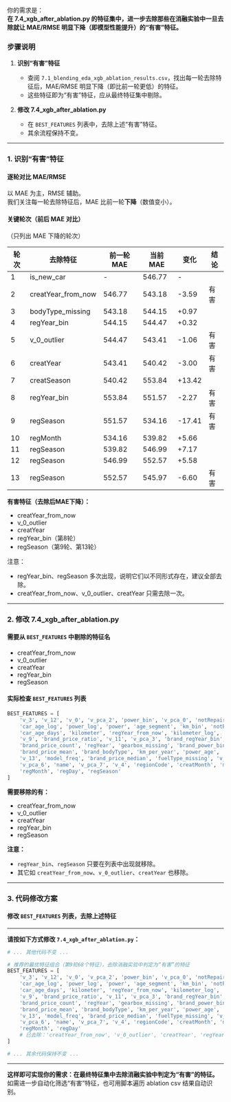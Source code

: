 你的需求是：  
**在 7.4_xgb_after_ablation.py 的特征集中，进一步去除那些在消融实验中一旦去除就让 MAE/RMSE 明显下降（即模型性能提升）的“有害”特征。**

### 步骤说明

1. **识别“有害”特征**  
   - 查阅 `7.1_blending_eda_xgb_ablation_results.csv`，找出每一轮去除特征后，MAE/RMSE 明显下降（即比前一轮更低）的特征。
   - 这些特征即为“有害”特征，应从最终特征集中剔除。

2. **修改 7.4_xgb_after_ablation.py**  
   - 在 `BEST_FEATURES` 列表中，去除上述“有害”特征。
   - 其余流程保持不变。

---

### 1. 识别“有害”特征

#### 逐轮对比 MAE/RMSE

以 MAE 为主，RMSE 辅助。  
我们关注每一轮去除特征后，MAE 比前一轮**下降**（数值变小）。

#### 关键轮次（前后 MAE 对比）  
（只列出 MAE 下降的轮次）

| 轮次 | 去除特征         | 前一轮MAE | 当前MAE | 变化    | 结论         |
|------|------------------|-----------|---------|---------|--------------|
| 1    | is_new_car       | -         | 546.77  | -       |              |
| 2    | creatYear_from_now | 546.77  | 543.18  | -3.59   | 有害         |
| 3    | bodyType_missing | 543.18    | 544.15  | +0.97   |              |
| 4    | regYear_bin      | 544.15    | 544.47  | +0.32   |              |
| 5    | v_0_outlier      | 544.47    | 543.41  | -1.06   | 有害         |
| 6    | creatYear        | 543.41    | 540.42  | -3.00   | 有害         |
| 7    | creatSeason      | 540.42    | 553.84  | +13.42  |              |
| 8    | regYear_bin      | 553.84    | 551.57  | -2.27   | 有害         |
| 9    | regSeason        | 551.57    | 534.16  | -17.41  | 有害         |
| 10   | regMonth         | 534.16    | 539.82  | +5.66   |              |
| 11   | regSeason        | 539.82    | 546.99  | +7.17   |              |
| 12   | regSeason        | 546.99    | 552.57  | +5.58   |              |
| 13   | regSeason        | 552.57    | 545.97  | -6.60   | 有害         |

**有害特征（去除后MAE下降）：**
- creatYear_from_now
- v_0_outlier
- creatYear
- regYear_bin（第8轮）
- regSeason（第9轮、第13轮）

注意：  
- regYear_bin、regSeason 多次出现，说明它们以不同形式存在，建议全部去除。
- creatYear_from_now、v_0_outlier、creatYear 只需去除一次。

---

### 2. 修改 7.4_xgb_after_ablation.py

#### 需要从 `BEST_FEATURES` 中剔除的特征名
- creatYear_from_now
- v_0_outlier
- creatYear
- regYear_bin
- regSeason

#### 实际检查 `BEST_FEATURES` 列表
```python
BEST_FEATURES = [
    'v_3', 'v_12', 'v_0', 'v_pca_2', 'power_bin', 'v_pca_0', 'notRepairedDamage', 'v_pca_1', 'v_10', 'km_age',
    'car_age_log', 'power_log', 'power', 'age_segment', 'km_bin', 'notRepairedDamage_missing', 'v_8', 'car_age',
    'car_age_days', 'kilometer', 'regYear_from_now', 'kilometer_log', 'v_1', 'brand_price_std', 'v_6', 'bodyType',
    'v_9', 'brand_price_ratio', 'v_11', 'v_pca_3', 'brand_regYear_bin', 'brand_model_freq', 'v_pca_4', 'v_14',
    'brand_price_count', 'regYear', 'gearbox_missing', 'brand_power_bin_freq', 'v_2', 'v_5', 'gearbox',
    'brand_price_mean', 'brand_bodyType', 'km_per_year', 'power_age', 'fuelType', 'brand_age_segment_freq',
    'v_13', 'model_freq', 'brand_price_median', 'fuelType_missing', 'v_7', 'v_pca_8', 'brand_km_bin', 'v_pca_5',
    'v_pca_6', 'name', 'v_pca_7', 'v_4', 'regionCode', 'creatMonth', 'model', 'v_pca_9', 'brand', 'creatDay',
    'regMonth', 'regDay', 'regSeason'
]
```
**需要移除的有：**
- creatYear_from_now
- v_0_outlier
- creatYear
- regYear_bin
- regSeason

**注意：**  
- `regYear_bin`、`regSeason` 只要在列表中出现就移除。
- 其它如 `creatYear_from_now`、`v_0_outlier`、`creatYear` 也移除。

---

### 3. 代码修改方案

#### 修改 `BEST_FEATURES` 列表，去除上述特征

---

**请按如下方式修改 `7.4_xgb_after_ablation.py`：**

```python
# ... 其他代码不变 ...

# 推荐的最优特征组合（第9轮68个特征），去除消融实验中判定为“有害”的特征
BEST_FEATURES = [
    'v_3', 'v_12', 'v_0', 'v_pca_2', 'power_bin', 'v_pca_0', 'notRepairedDamage', 'v_pca_1', 'v_10', 'km_age',
    'car_age_log', 'power_log', 'power', 'age_segment', 'km_bin', 'notRepairedDamage_missing', 'v_8', 'car_age',
    'car_age_days', 'kilometer', 'regYear_from_now', 'kilometer_log', 'v_1', 'brand_price_std', 'v_6', 'bodyType',
    'v_9', 'brand_price_ratio', 'v_11', 'v_pca_3', 'brand_regYear_bin', 'brand_model_freq', 'v_pca_4', 'v_14',
    'brand_price_count', 'regYear', 'gearbox_missing', 'brand_power_bin_freq', 'v_2', 'v_5', 'gearbox',
    'brand_price_mean', 'brand_bodyType', 'km_per_year', 'power_age', 'fuelType', 'brand_age_segment_freq',
    'v_13', 'model_freq', 'brand_price_median', 'fuelType_missing', 'v_7', 'v_pca_8', 'brand_km_bin', 'v_pca_5',
    'v_pca_6', 'name', 'v_pca_7', 'v_4', 'regionCode', 'creatMonth', 'model', 'v_pca_9', 'brand', 'creatDay',
    'regMonth', 'regDay'
    # 已去除：'creatYear_from_now', 'v_0_outlier', 'creatYear', 'regYear_bin', 'regSeason'
]

# ... 其余代码保持不变 ...
```

---

**这样即可实现你的需求：在最终特征集中去除消融实验中判定为“有害”的特征。**  
如需进一步自动化筛选“有害”特征，也可用脚本遍历 ablation csv 结果自动识别。